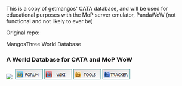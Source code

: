 This is a copy of getmangos' CATA database, and will be used for educational purposes with the MoP server emulator, PandaWoW (not functional and not likely to ever be)

Original repo:

MangosThree World Database
### A World Database for CATA and MoP WoW
[![](https://www.getmangos.eu/images/primus/blue/misc/logo.png)](http://www.getmangos.eu)&nbsp;
[![](/icons/FORUM.gif)](https://www.getmangos.eu/forum.php)
[![](/icons/WIKI.gif)](http://github.com/mangoswiki/wiki/wiki)
[![](/icons/TOOLS.gif)](http://github.com/mangostools)
[![](/icons/TRACKER.gif)](https://www.getmangos.eu/project.php)
